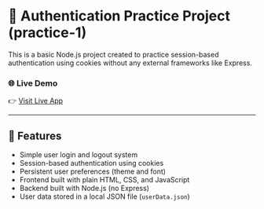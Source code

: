 # 🔐 Authentication Practice Project (practice-1)

This is a basic Node.js project created to practice session-based authentication using cookies without any external frameworks like Express.

### 🌐 Live Demo
👉 [Visit Live App](https://authentication-practice-1.onrender.com)

---

## 📌 Features

- Simple user login and logout system
- Session-based authentication using cookies
- Persistent user preferences (theme and font)
- Frontend built with plain HTML, CSS, and JavaScript
- Backend built with Node.js (no Express)
- User data stored in a local JSON file (`userData.json`)